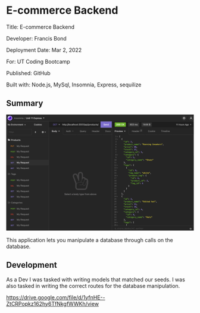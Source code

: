# E-commerce Backend

Title: E-commerce Backend

Developer: Francis Bond

Deployment Date: Mar 2, 2022

For: UT Coding Bootcamp

Published: GitHub 

Built with: Node.js, MySql, Insomnia, Express, sequilize


## Summary
![Screenshot of application](IMG.png)

This application lets you manipulate a database through calls on the database.

## Development

As a Dev I was tasked with writing models that matched our seeds. I was also tasked in writing the correct routes for the database manipulation.

https://drive.google.com/file/d/1yfnHE--ZtCRPopkz162hy6TfNkgfWWKh/view